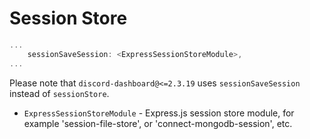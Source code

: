# Session Store

```js
...
    sessionSaveSession: <ExpressSessionStoreModule>,
...
```

Please note that `discord-dashboard@<=2.3.19` uses `sessionSaveSession` instead of `sessionStore`.

- `ExpressSessionStoreModule` - Express.js session store module, for example 'session-file-store', or 'connect-mongodb-session', etc.
